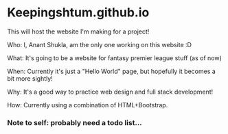 # Keepingshtum.github.io

This will host the website I'm making for a project!

Who: I, Anant Shukla, am the only one working on this website :D

What: It's going to be a website for fantasy premier league stuff (as of now)

When: Currently it's just a "Hello World" page, but hopefully it becomes a bit more sightly!

Why: It's a good way to practice web design and full stack development!

How: Currently using a combination of HTML+Bootstrap. 

### Note to self: probably need a todo list...
